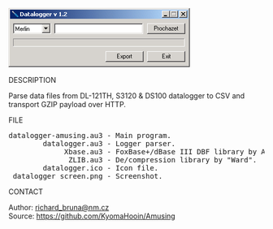 ![Amusing Mapping tool](https://github.com/KyomaHooin/Amusing/raw/master/datalogger/datalogger_screen.png "screenshot")

DESCRIPTION

Parse data files from DL-121TH, S3120 & DS100 datalogger to CSV and transport GZIP payload over HTTP.

FILE

<pre>
datalogger-amusing.au3 - Main program.
        datalogger.au3 - Logger parser.
             Xbase.au3 - FoxBase+/dBase III DBF library by A.R.T. Jonkers.
              ZLIB.au3 - De/compression library by "Ward".
        datalogger.ico - Icon file.
 datalogger_screen.png - Screenshot.
</pre>

CONTACT

Author: richard_bruna@nm.cz<br>
Source: https://github.com/KyomaHooin/Amusing
